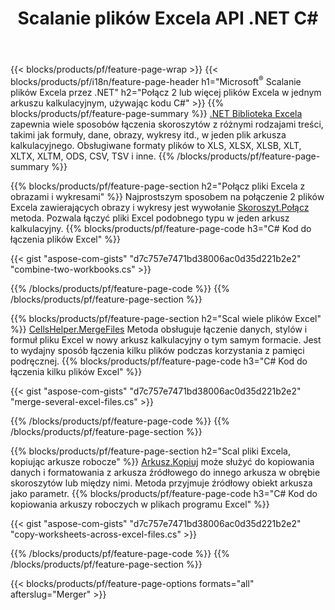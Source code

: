 ﻿---
title: Scalanie plików Excela API .NET C#
url: /pl/net/merger/
description: Połącz pliki arkuszy kalkulacyjnych Excel i OpenOffice za pomocą zaledwie kilku wierszy kodu C#.
---
{{< blocks/products/pf/feature-page-wrap >}}
{{< blocks/products/pf/i18n/feature-page-header h1="Microsoft<sup>&reg;</sup> Scalanie plików Excela przez .NET" h2="Połącz 2 lub więcej plików Excela w jednym arkuszu kalkulacyjnym, używając kodu C#" >}}
{{% blocks/products/pf/feature-page-summary %}}
[.NET Biblioteka Excela](/cells/net/) zapewnia wiele sposobów łączenia skoroszytów z różnymi rodzajami treści, takimi jak formuły, dane, obrazy, wykresy itd., w jeden plik arkusza kalkulacyjnego. Obsługiwane formaty plików to XLS, XLSX, XLSB, XLT, XLTX, XLTM, ODS, CSV, TSV i inne.
{{% /blocks/products/pf/feature-page-summary %}}

{{% blocks/products/pf/feature-page-section h2="Połącz pliki Excela z obrazami i wykresami" %}}
Najprostszym sposobem na połączenie 2 plików Excela zawierających obrazy i wykresy jest wywołanie [Skoroszyt.Połącz](https://apireference.aspose.com/cells/net/aspose.cells/workbook/methods/combine) metoda. Pozwala łączyć pliki Excel podobnego typu w jeden arkusz kalkulacyjny.
{{% blocks/products/pf/feature-page-code h3="C# Kod do łączenia plików Excel" %}}

{{< gist "aspose-com-gists" "d7c757e7471bd38006ac0d35d221b2e2" "combine-two-workbooks.cs" >}}

{{% /blocks/products/pf/feature-page-code %}}
{{% /blocks/products/pf/feature-page-section %}}

{{% blocks/products/pf/feature-page-section h2="Scal wiele plików Excel" %}}
[CellsHelper.MergeFiles](https://apireference.aspose.com/cells/net/aspose.cells/cellshelper/methods/mergefiles) Metoda obsługuje łączenie danych, stylów i formuł pliku Excel w nowy arkusz kalkulacyjny o tym samym formacie. Jest to wydajny sposób łączenia kilku plików podczas korzystania z pamięci podręcznej. 
{{% blocks/products/pf/feature-page-code h3="C# Kod do łączenia kilku plików Excel" %}}

{{< gist "aspose-com-gists" "d7c757e7471bd38006ac0d35d221b2e2" "merge-several-excel-files.cs" >}}

{{% /blocks/products/pf/feature-page-code %}}
{{% /blocks/products/pf/feature-page-section %}}

{{% blocks/products/pf/feature-page-section h2="Scal pliki Excela, kopiując arkusze robocze" %}}
[Arkusz.Kopiuj](https://apireference.aspose.com/cells/net/aspose.cells/worksheet/methods/copy/index) może służyć do kopiowania danych i formatowania z arkusza źródłowego do innego arkusza w obrębie skoroszytów lub między nimi. Metoda przyjmuje źródłowy obiekt arkusza jako parametr.
{{% blocks/products/pf/feature-page-code h3="C# Kod do kopiowania arkuszy roboczych w plikach programu Excel" %}}

{{< gist "aspose-com-gists" "d7c757e7471bd38006ac0d35d221b2e2" "copy-worksheets-across-excel-files.cs" >}}

{{% /blocks/products/pf/feature-page-code %}}
{{% /blocks/products/pf/feature-page-section %}}

{{< blocks/products/pf/feature-page-options formats="all" afterslug="Merger" >}}